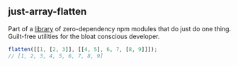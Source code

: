 ## just-array-flatten

Part of a [library]('../README.md') of zero-dependency npm modules that do just do one thing.  
Guilt-free utilities for the bloat conscious developer.

```js
flatten([[1, [2, 3]], [[4, 5], 6, 7, [8, 9]]]);
// [1, 2, 3, 4, 5, 6, 7, 8, 9]
```
